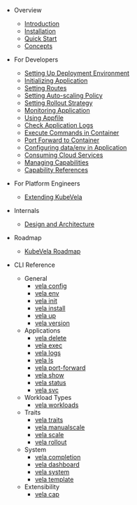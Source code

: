 - Overview
  - [Introduction](/en/introduction.md)
  - [Installation](/en/install.md)
  - [Quick Start](/en/quick-start.md)
  - [Concepts](/en/concepts.md)

- For Developers
  - [Setting Up Deployment Environment](/en/developers/config-enviroments.md)
  - [Initializing Application](/en/developers/app-init.md)
  - [Setting Routes](/en/developers/set-route.md)
  - [Setting Auto-scaling Policy](/en/developers/set-autoscale.md)
  - [Setting Rollout Strategy](/en/developers/set-rollout.md)
  - [Monitoring Application](/en/developers/set-metrics.md)
  - [Using Appfile](/en/developers/devex/appfile.md)
  - [Check Application Logs](/en/developers/check-logs.md)
  - [Execute Commands in Container](/en/developers/exec-cmd.md)
  - [Port Forward to Container](/en/developers/port-forward.md)
  - [Configuring data/env in Application](/en/developers/config-app.md)
  - [Consuming Cloud Services](/en/developers/cloud-service.md)
  - [Managing Capabilities](/en/developers/cap-center.md)
  - [Capability References](/en/developers/references/README.md)

- For Platform Engineers
  - [Extending KubeVela](/en/platform-engineers/extending-kubevela.md)

- Internals
  - [Design and Architecture](/en/design.md)

- Roadmap
  - [KubeVela Roadmap](/en/roadmap.md)

- CLI Reference
  - General
    - [vela config](/en/cli/vela_config.md)
    - [vela env](/en/cli/vela_env.md)
    - [vela init](/en/cli/vela_init.md)
    - [vela install](/en/cli/vela_install.md)
    - [vela up](/en/cli/vela_up.md)
    - [vela version](/en/cli/vela_version.md)
  - Applications
    - [vela delete](/en/cli/vela_delete.md)
    - [vela exec](/en/cli/vela_exec.md)
    - [vela logs](/en/cli/vela_logs.md)
    - [vela ls](/en/cli/vela_ls.md)
    - [vela port-forward](/en/cli/vela_port-forward.md)
    - [vela show](/en/cli/vela_show.md)
    - [vela status](/en/cli/vela_status.md)
    - [vela svc](/en/cli/vela_svc.md)
  - Workload Types
    - [vela workloads](/en/cli/vela_workloads.md)
  - Traits
    - [vela traits](/en/cli/vela_traits.md)
    - [vela manualscale](/en/cli/vela_manualscaler.md)
    - [vela scale](/en/cli/vela_scale.md)
    - [vela rollout](/en/cli/vela_rollout.md)
  - System
    - [vela completion](/en/cli/vela_completion.md)
    - [vela dashboard](/en/cli/vela_dashboard.md)
    - [vela system](/en/cli/vela_system.md)
    - [vela template](/en/cli/vela_template.md)
  - Extensibility
    - [vela cap](/en/cli/vela_cap.md)
